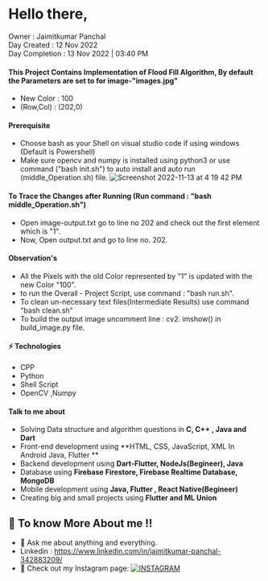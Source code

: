 # Hello there,

Owner : Jaimitkumar Panchal <br>
Day Created : 12 Nov 2022 <br>
Day Completion : 13 Nov 2022 | 03:40 PM

#### This Project Contains Implementation of Flood Fill Algorithm, By default the Parameters are set to for image-"images.jpg"
- New Color : 100
- (Row,Col) : (202,0)

#### Prerequisite
- Choose bash as your Shell on visual studio code if using windows (Default is Powershell)
- Make sure opencv and numpy is installed using python3 or use command ("bash init.sh") to auto install and auto run (middle_Operation.sh) file.
 ![Screenshot 2022-11-13 at 4 19 42 PM](https://user-images.githubusercontent.com/68295105/201517896-480b05cb-a61f-44c2-b96a-043baf38a5e4.png)


#### To Trace the Changes after Running (Run command : "bash middle_Operation.sh")
- Open image-output.txt go to line no 202 and check out the first element which is "1".
- Now, Open output.txt and go to line no. 202.

#### Observation's
- All the Pixels with the old Color represented by "1" is updated with the new Color "100".
- to run the Overall - Project Script, use command : "bash run.sh".
- To clean un-necessary text files(Intermediate Results) use command "bash clean.sh"
- To build the output image uncomment line :  cv2. imshow() in build_image.py file.

#### ⚡ Technologies
 - CPP
 - Python 
 - Shell Script
 - OpenCV ,Numpy

#### Talk to me about

- Solving Data structure and algorithm questions in **C, C++ , Java and Dart**
- Front-end development using **HTML, CSS, JavaScript, XML In Android Java, Flutter **
- Backend development using **Dart-Flutter, NodeJs(Begineer), Java**
- Database using **Firebase Firestore, Firebase Realtime Database, MongoDB**
- Mobile development using **Java, Flutter , React Native(Begineer)**
- Creating big and small projects using **Flutter and ML Union**

## 🤔 To know More About me !!

- 💬 Ask me about anything and everything.
- Linkedin : https://www.linkedin.com/in/jaimitkumar-panchal-342883209/
- 🎯 Check out my Instagram page: [![INSTAGRAM](https://img.shields.io/badge/FOLLOW%20ME-INSTAGRAM-blueviolet?style=flat-square&logo=Instagram&logoColor=white)](https://www.instagram.com/jaimit_panchal/?hl=en)
